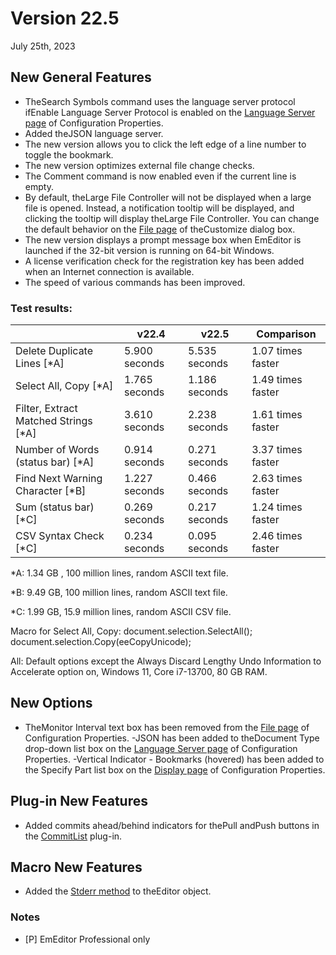 # Version 22.5

July 25th, 2023

## New General Features

- TheSearch Symbols command uses the language server protocol ifEnable Language Server Protocol is enabled on the [Language Server page](../dlg/properties/language_server/index) of Configuration Properties. <pro />
- Added theJSON language server. <pro />
- The new version allows you to click the left edge of a line number to toggle the bookmark.
- The new version optimizes external file change checks.
- The Comment command is now enabled even if the current line is empty.
- By default, theLarge File Controller will not be displayed when a large file is opened. Instead, a notification tooltip will be displayed, and clicking the tooltip will display theLarge File Controller. You can change the default behavior on the [File page](../dlg/customize/file/index) of theCustomize dialog box. <pro />
- The new version displays a prompt message box when EmEditor is launched if the 32-bit version is running on 64-bit Windows.
- A license verification check for the registration key has been added when an Internet connection is available.
- The speed of various commands has been improved.

### Test results:

|  | v22.4 | v22.5 | Comparison |
| --- | --- | --- | --- |
| Delete Duplicate Lines \[\*A\] | 5.900 seconds | 5.535 seconds | 1.07 times faster |
| Select All, Copy \[\*A\] | 1.765 seconds | 1.186 seconds | 1.49 times faster |
| Filter, Extract Matched Strings \[\*A\] | 3.610 seconds | 2.238 seconds | 1.61 times faster |
| Number of Words (status bar) \[\*A\] | 0.914 seconds | 0.271 seconds | 3.37 times faster |
| Find Next Warning Character \[\*B\] | 1.227 seconds | 0.466 seconds | 2.63 times faster |
| Sum (status bar) \[\*C\] | 0.269 seconds | 0.217 seconds | 1.24 times faster |
| CSV Syntax Check \[\*C\] | 0.234 seconds | 0.095 seconds | 2.46 times faster |

\*A: 1.34 GB , 100 million lines, random ASCII text file.

\*B: 9.49 GB, 100 million lines, random ASCII text file.

\*C: 1.99 GB, 15.9 million lines, random ASCII CSV file.

Macro for Select All, Copy: document.selection.SelectAll(); document.selection.Copy(eeCopyUnicode);

All: Default options except the Always Discard Lengthy Undo Information to Accelerate option on, Windows 11, Core i7-13700, 80 GB RAM.

## New Options

- TheMonitor Interval text box has been removed from the [File page](../dlg/properties/file/index) of Configuration Properties.
-JSON has been added to theDocument Type drop-down list box on the [Language Server page](../dlg/properties/language_server/index) of Configuration Properties. <pro />
-Vertical Indicator - Bookmarks (hovered) has been added to the Specify Part list box on the [Display page](../dlg/properties/display/index) of Configuration Properties.

## Plug-in New Features <pro />

- Added commits ahead/behind indicators for thePull andPush buttons in the [CommitList](../howto/plugin/plugin_commit_list) plug-in.

## Macro New Features <pro />

- Added the [Stderr method](../macro/editor/stderr) to theEditor object.

### Notes

- \[P\] EmEditor Professional only
